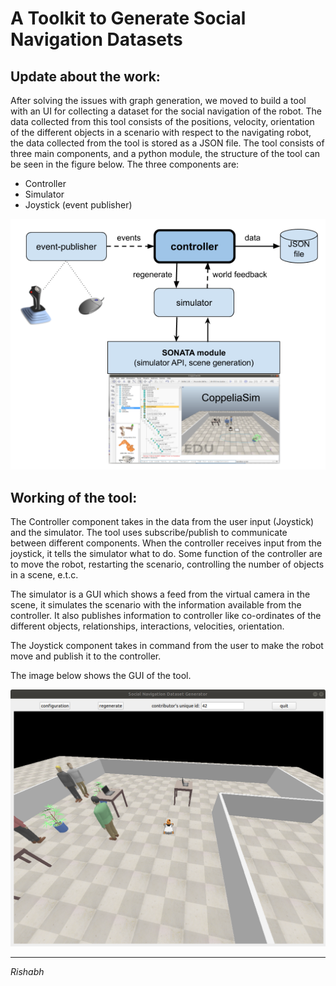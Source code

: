 # A Toolkit to Generate Social Navigation Datasets

## Update about the work:
After solving the issues with graph generation, we moved to build a tool with an UI for collecting a dataset for the social navigation of the robot. The data collected from this tool consists of the positions, velocity, orientation of the different objects in a scenario with respect to the navigating robot, the data collected from the tool is stored as a JSON file. The tool consists of three main components, and a python module, the structure of the tool can be seen in the figure below. The three components are:
* Controller
* Simulator
* Joystick (event publisher)

![Structure of the tool](images/general_structure.png)



## Working of the tool:
The Controller component takes in the data from the user input (Joystick) and the simulator. The tool uses subscribe/publish to communicate between different components. When the controller receives input from the joystick, it tells the simulator what to do. Some function of the controller are to move the robot, restarting the scenario, controlling the number of objects in a scene, e.t.c.

The simulator is a GUI which shows a feed from the virtual camera in the scene, it simulates the scenario with the information available from the controller. It also publishes information to controller like co-ordinates of the different objects, relationships, interactions, velocities, orientation.

The Joystick component takes in command from the user to make the robot move and publish it to the controller.

The image below shows the GUI of the tool.

![GUI](images/screenshot.png)
* * *

*Rishabh*


